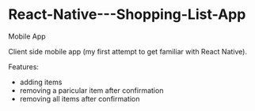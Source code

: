 # React-Native---Shopping-List-App
Mobile App

Client side mobile app (my first attempt to get familiar with React Native).

Features: 

- adding items
- removing a paricular item after confirmation
- removing all items after confirmation
